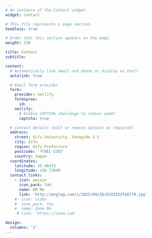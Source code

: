 ```yaml
---
# An instance of the Contact widget.
widget: contact

# This file represents a page section.
headless: true

# Order that this section appears on the page.
weight: 130

title: Contact
subtitle:

content:
  # Automatically link email and phone or display as text?
  autolink: true

  # Email form provider
  form:
    provider: netlify
    formspree:
      id:
    netlify:
      # Enable CAPTCHA challenge to reduce spam?
      captcha: true

  # Contact details (edit or remove options as required)
  address:
    street: Gifu University, Yanagido 1-1
    city: Gifu
    region: Gifu Prefecture
    postcode: '〒501-1193'
    country: Japan
  coordinates:
    latitude: 35.46475
    longitude: 136.73949
  contact_links:
    - icon: weixin
      icon_pack: fab
      name: DM Me
      link: 'http://pnglog.com/i/2022/09/28/6333323fe8779.jpg'
    #- icon: video
    #  icon_pack: fas
    #  name: Zoom Me
     # link: 'https://zoom.com'

design:
  columns: '2'
---
```

